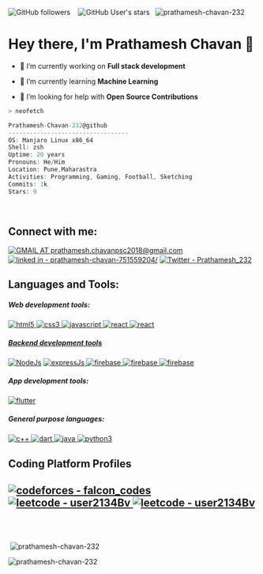 
<!--
**Prathamesh-Chavan-232/Prathamesh-Chavan-232** is a ✨ _special_ ✨ repository because its `README.md` (this file) appears on your GitHub profile.
-->

<img alt="GitHub followers" src="https://img.shields.io/github/followers/Prathamesh-Chavan-232?style=social"> &nbsp;&nbsp; <img alt="GitHub User's stars" src="https://img.shields.io/github/stars/Prathamesh-Chavan-232?style=social"> &nbsp;&nbsp;<img src="https://komarev.com/ghpvc/?username=prathamesh-chavan-232&label=Profile%20views&color=0e75b6&style=flat" alt="prathamesh-chavan-232" />
<h1>Hey there, I'm Prathamesh Chavan 👋</h1>

- 🔭 I’m currently working on **Full stack development**

- 🌱 I’m currently learning **Machine Learning**

- 🤝 I’m looking for help with **Open Source Contributions**

<!-- <img align="left" src="https://i.redd.it/h7dae4o0uk461.jpg" alt="Bakaguya made by レヴィノス (https://www.pixiv.net/en/artworks/80962527)" width="260" /> 
-->

```zsh
> neofetch
```
```csharp
Prathamesh-Chavan-232@github
----------------------------------
OS: Manjaro Linux x86_64
Shell: zsh
Uptime: 20 years
Pronouns: He/Him
Location: Pune,Maharastra
Activities: Programming, Gaming, Football, Sketching
Commits: 1k
Stars: 9
```
<br>

<h2 align="left">Connect with me:</h2>
<p align="left">
<a href="https://mail.google.com/mail/?view=cm&fs=1&to=prathamesh.chavanpsc2018@gmail.com" target="blank"><img align="center" src="https://img.shields.io/badge/Gmail-D14836?style=for-the-badge&logo=gmail&logoColor=white" alt="GMAIL AT prathamesh.chavanpsc2018@gmail.com"/></a>
<a href="https://www.linkedin.com/in/prathamesh-chavan-751559204/" target="blank"><img align="center" src="https://img.shields.io/badge/LinkedIn-0077B5?style=for-the-badge&logo=linkedin&logoColor=white" alt="linked in - prathamesh-chavan-751559204/"/></a>
<a href="https://twitter.com/Prathamesh_232" target="blank"><img align="center" src="https://img.shields.io/badge/Twitter-%231DA1F2.svg?style=for-the-badge&logo=Twitter&logoColor=white" alt="Twitter - Prathamesh_232"/></a>
</p>
<div align = "left">
<h2>Languages and Tools:</h2>
<h5>Web development tools:</h5>
<a href="https://www.w3.org/html/" target="_blank" rel="noreferrer"> <img src="https://img.shields.io/badge/HTML5-E34F26?style=for-the-badge&logo=html5&logoColor=white" alt="html5"/> </a>
<a href="https://www.w3schools.com/css/" target="_blank" rel="noreferrer"> <img src="https://img.shields.io/badge/CSS3-1572B6?style=for-the-badge&logo=css3&logoColor=white" alt="css3"/> </a>
<a href="https://developer.mozilla.org/en-US/docs/Web/JavaScript" target="_blank" rel="noreferrer"> <img src="https://img.shields.io/badge/JavaScript-323330?style=for-the-badge&logo=javascript&logoColor=F7DF1E" alt="javascript"/> </a>  
<a href="https://reactjs.org/" target="_blank" rel="noreferrer"> <img src="https://img.shields.io/badge/React-20232A?style=for-the-badge&logo=react&logoColor=61DAFB" alt="react"/>  
<a href="https://tailwindcss.com/" target="_blank" rel="noreferrer"> <img src="https://img.shields.io/badge/Tailwind_CSS-38B2AC?style=for-the-badge&logo=tailwind-css&logoColor=white" alt="react"/>
<br/>
<h5>Backend development tools</h5> 
<a href="https://nodejs.org/en/" target="_blank" rel="noreferrer"> <img src="https://img.shields.io/badge/Node.js-339933?style=for-the-badge&logo=nodedotjs&logoColor=white" alt="NodeJs"/></a> 
<a href="https://expressjs.com/" target="_blank" rel="noreferrer"> <img src="https://img.shields.io/badge/Express.js-000000?style=for-the-badge&logo=express&logoColor=white" alt="expressJs"/> </a>
<a href="https://firebase.google.com/" target="_blank" rel="noreferrer"> <img src="https://img.shields.io/badge/Firebase-FFCA28?style=for-the-badge&logo=firebase&logoColor=white" alt="firebase"/> </a>
<a href="https://www.mongodb.com/" target="_blank" rel="noreferrer"> <img src="https://img.shields.io/badge/MongoDB-47A248?style=for-the-badge&logo=mongoDB&logoColor=white" alt="firebase"/> </a>
<a href="https://www.mysql.com/" target="_blank" rel="noreferrer"> <img src="https://img.shields.io/badge/MySQL-005C84?style=for-the-badge&logo=mysql&logoColor=white" alt="firebase"/> </a>  
<h5>App development tools:</h5>
<a href="https://flutter.dev" target="_blank" rel="noreferrer"> <img src="https://img.shields.io/badge/Flutter-02569B?style=for-the-badge&logo=flutter&logoColor=white" alt="flutter"/> </a>
<h5>General purpose languages:</h5>
<a href="https://isocpp.org/" target="_blank" rel="noreferrer"> <img src="https://img.shields.io/badge/C%2B%2B-00599C?style=for-the-badge&logo=c%2B%2B&logoColor=white" alt="c++"/> </a>
<a href="https://dart.dev" target="_blank" rel="noreferrer"> <img src="https://img.shields.io/badge/Dart-0175C2?style=for-the-badge&logo=dart&logoColor=white" alt="dart"/> </a>
<a href="https://www.java.com" target="_blank" rel="noreferrer"> <img src="https://img.shields.io/badge/Java-ED8B00?style=for-the-badge&logo=java&logoColor=white" alt="java"/> </a>
<a href="https://www.python.org" target="_blank" rel="noreferrer"> <img src="https://img.shields.io/badge/Python-FFD43B?style=for-the-badge&logo=python&logoColor=darkgreen" alt="python3"/> </a>
<!-- <h5>Game Development tools:</h5>
<a href="https://www.unrealengine.com/en-US" target="_blank" rel="noreferrer"> <img src="https://img.shields.io/badge/unrealengine-%23313131.svg?style=for-the-badge&logo=unrealengine&logoColor=white" alt="Unreal Engine 5"/> </a> -->
<h2>Coding Platform Profiles<h2>
<a href="https://codeforces.com/profile/falcon_codes" target="_blank" rel="noreferrer"> <img src="https://img.shields.io/badge/Codeforces-445f9d?style=for-the-badge&logo=Codeforces&logoColor=white" alt="codeforces - falcon_codes"/> </a>
<a href="https://leetcode.com/user2134Bv/" target="_blank" rel="noreferrer"> <img src="https://img.shields.io/badge/LeetCode-000000?style=for-the-badge&logo=LeetCode&logoColor=#d16c06" alt="leetcode - user2134Bv"/> </a>
<a href="https://codepen.io/Falcon_codes" target="_blank" rel="noreferrer"> <img src="https://img.shields.io/badge/Codepen-000000?style=for-the-badge&logo=codepen&logoColor=white)" alt="leetcode - user2134Bv"/> </a>
</div>

<br><br>
<p>&nbsp;<img align="center" src="https://github-readme-stats.vercel.app/api?username=prathamesh-chavan-232&show_icons=true&locale=en" alt="prathamesh-chavan-232" /></p><p><img align="center" src="https://github-readme-streak-stats.herokuapp.com/?user=prathamesh-chavan-232&" alt="prathamesh-chavan-232" /></p>
<!-- <h5> Note: This widget doesn't show my best languages skills, it shows language I have used in repositories</h5>
<p><img align="center" src="https://github-readme-stats.vercel.app/api/top-langs?username=prathamesh-chavan-232&show_icons=true&locale=en&layout=compact" alt="prathamesh-chavan-232" /></p>  -->


